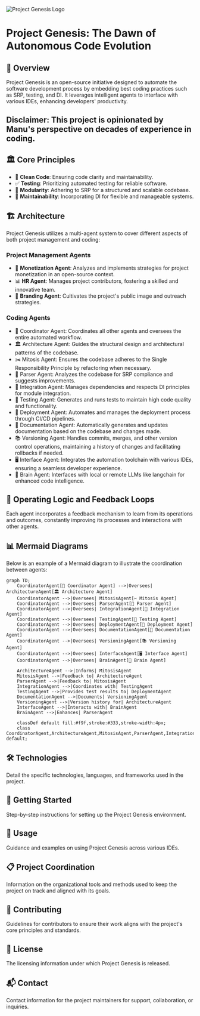 ![Project Genesis Logo](https://cdn.leonardo.ai/users/ab17897b-be22-4e00-9ba2-0e8f7bcea180/generations/4fd1701e-0e49-40ba-bac2-ed30512a15b7/variations/Default_give_me_a_portrait_from_behind_of_a_hacker_on_a_laptop_3_4fd1701e-0e49-40ba-bac2-ed30512a15b7_1.jpg)

# Project Genesis: The Dawn of Autonomous Code Evolution

## 📜 Overview
Project Genesis is an open-source initiative designed to automate the software development process by embedding best coding practices such as SRP, testing, and DI. It leverages intelligent agents to interface with various IDEs, enhancing developers' productivity. 

## Disclaimer: This project is opinionated by Manu's perspective on decades of experience in coding.

## 🏛️ Core Principles
- 🧼 **Clean Code**: Ensuring code clarity and maintainability.
- ✅ **Testing**: Prioritizing automated testing for reliable software.
- 🧩 **Modularity**: Adhering to SRP for a structured and scalable codebase.
- 🔧 **Maintainability**: Incorporating DI for flexible and manageable systems.

## 🏗️ Architecture
Project Genesis utilizes a multi-agent system to cover different aspects of both project management and coding:

### Project Management Agents
- 💼 **Monetization Agent**: Analyzes and implements strategies for project monetization in an open-source context.
- 📊 **HR Agent**: Manages project contributors, fostering a skilled and innovative team.
- 🎨 **Branding Agent**: Cultivates the project's public image and outreach strategies.

### Coding Agents
- 🔄 Coordinator Agent: Coordinates all other agents and oversees the entire automated workflow.
- 🏛️ Architecture Agent: Guides the structural design and architectural patterns of the codebase.
- ✂️ Mitosis Agent: Ensures the codebase adheres to the Single Responsibility Principle by refactoring when necessary.
- 🤖 Parser Agent: Analyzes the codebase for SRP compliance and suggests improvements.
- 🔗 Integration Agent: Manages dependencies and respects DI principles for module integration.
- 🧪 Testing Agent: Generates and runs tests to maintain high code quality and functionality.
- 🚀 Deployment Agent: Automates and manages the deployment process through CI/CD pipelines.
- 📝 Documentation Agent: Automatically generates and updates documentation based on the codebase and changes made.
- 📚 Versioning Agent: Handles commits, merges, and other version control operations, maintaining a history of changes and facilitating rollbacks if needed.
- 🖥️ Interface Agent: Integrates the automation toolchain with various IDEs, ensuring a seamless developer experience.
- 🧠 Brain Agent: Interfaces with local or remote LLMs like langchain for enhanced code intelligence.


## 🔄 Operating Logic and Feedback Loops
Each agent incorporates a feedback mechanism to learn from its operations and outcomes, constantly improving its processes and interactions with other agents.

## 📊 Mermaid Diagrams
Below is an example of a Mermaid diagram to illustrate the coordination between agents:

```mermaid
graph TD;
    CoordinatorAgent[🔄 Coordinator Agent] -->|Oversees| ArchitectureAgent[🏛️ Architecture Agent]
    CoordinatorAgent -->|Oversees| MitosisAgent[✂️ Mitosis Agent]
    CoordinatorAgent -->|Oversees| ParserAgent[🤖 Parser Agent]
    CoordinatorAgent -->|Oversees| IntegrationAgent[🔗 Integration Agent]
    CoordinatorAgent -->|Oversees| TestingAgent[🧪 Testing Agent]
    CoordinatorAgent -->|Oversees| DeploymentAgent[🚀 Deployment Agent]
    CoordinatorAgent -->|Oversees| DocumentationAgent[📝 Documentation Agent]
    CoordinatorAgent -->|Oversees| VersioningAgent[📚 Versioning Agent]
    CoordinatorAgent -->|Oversees| InterfaceAgent[🖥️ Interface Agent]
    CoordinatorAgent -->|Oversees| BrainAgent[🧠 Brain Agent]

    ArchitectureAgent -->|Informs| MitosisAgent
    MitosisAgent -->|Feedback to| ArchitectureAgent
    ParserAgent -->|Feedback to| MitosisAgent
    IntegrationAgent -->|Coordinates with| TestingAgent
    TestingAgent -->|Provides test results to| DeploymentAgent
    DocumentationAgent -->|Documents| VersioningAgent
    VersioningAgent -->|Version history for| ArchitectureAgent
    InterfaceAgent -->|Interacts with| BrainAgent
    BrainAgent -->|Enhances| ParserAgent

    classDef default fill:#f9f,stroke:#333,stroke-width:4px;
    class CoordinatorAgent,ArchitectureAgent,MitosisAgent,ParserAgent,IntegrationAgent,TestingAgent,DeploymentAgent,DocumentationAgent,VersioningAgent,InterfaceAgent,BrainAgent default;
```

## 🛠️ Technologies
Detail the specific technologies, languages, and frameworks used in the project.

## 🚀 Getting Started
Step-by-step instructions for setting up the Project Genesis environment.

## 📖 Usage
Guidance and examples on using Project Genesis across various IDEs.

## 📋 Project Coordination
Information on the organizational tools and methods used to keep the project on track and aligned with its goals.

## 🤝 Contributing
Guidelines for contributors to ensure their work aligns with the project's core principles and standards.

## 📄 License
The licensing information under which Project Genesis is released.

## 📬 Contact
Contact information for the project maintainers for support, collaboration, or inquiries.

